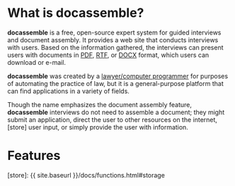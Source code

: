 # What is docassemble?

**docassemble** is a free, open-source expert system for guided
interviews and document assembly.  It provides a web site that
conducts interviews with users.  Based on the information gathered,
the interviews can present users with documents in [PDF], [RTF], or
[DOCX] format, which users can download or e-mail.

**docassemble** was created by a [lawyer/computer programmer] for
purposes of automating the practice of law, but it is a
general-purpose platform that can find applications in a variety of
fields.

Though the name emphasizes the document assembly feature,
**docassemble** interviews do not need to assemble a document; they
might submit an application, direct the user to other resources on the
internet, [store] user input, or simply provide the user with
information.

# Features

[lawyer/computer programmer]: https://www.linkedin.com/in/jonathan-pyle-6800a75/
[PDF]: https://en.wikipedia.org/wiki/Portable_Document_Format
[RTF]: https://en.wikipedia.org/wiki/Rich_Text_Format
[DOCX]: https://en.wikipedia.org/wiki/Office_Open_XML
[store]: {{ site.baseurl }}/docs/functions.html#storage
